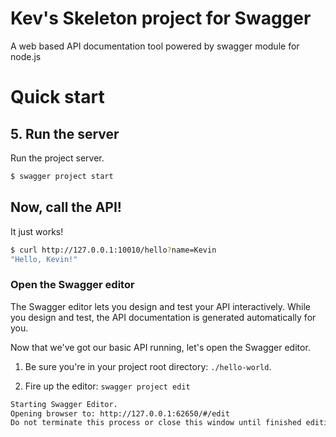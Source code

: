 # Kev's Skeleton project for Swagger

A web based API documentation tool powered by swagger module for node.js

# Quick start

## 5. Run the server

Run the project server.

```bash
$ swagger project start
```

## Now, call the API!

It just works!

```bash
$ curl http://127.0.0.1:10010/hello?name=Kevin
"Hello, Kevin!"
```


### <a name="openeditor"></a>Open the Swagger editor

The Swagger editor lets you design and test your API interactively. While you design and test, the API documentation is generated automatically for you.

Now that we've got our basic API running, let's open the Swagger editor.

1. Be sure you're in your project root directory: `./hello-world`.

2. Fire up the editor: `swagger project edit`


```bash
Starting Swagger Editor.
Opening browser to: http://127.0.0.1:62650/#/edit
Do not terminate this process or close this window until finished editing.
```
